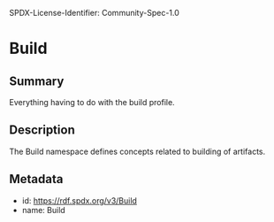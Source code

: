 SPDX-License-Identifier: Community-Spec-1.0

# Build

## Summary

Everything having to do with the build profile.

## Description

The Build namespace defines concepts related to building of artifacts.

## Metadata

- id: https://rdf.spdx.org/v3/Build
- name: Build
